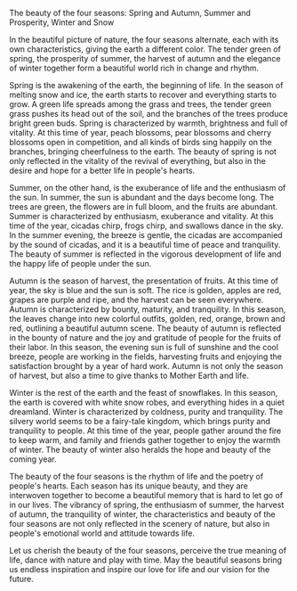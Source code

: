 The beauty of the four seasons: Spring and Autumn, Summer and Prosperity, Winter and Snow

In the beautiful picture of nature, the four seasons alternate, each with its own characteristics, giving the earth a different color. The tender green of spring, the prosperity of summer, the harvest of autumn and the elegance of winter together form a beautiful world rich in change and rhythm.

Spring is the awakening of the earth, the beginning of life. In the season of melting snow and ice, the earth starts to recover and everything starts to grow. A green life spreads among the grass and trees, the tender green grass pushes its head out of the soil, and the branches of the trees produce bright green buds. Spring is characterized by warmth, brightness and full of vitality. At this time of year, peach blossoms, pear blossoms and cherry blossoms open in competition, and all kinds of birds sing happily on the branches, bringing cheerfulness to the earth. The beauty of spring is not only reflected in the vitality of the revival of everything, but also in the desire and hope for a better life in people's hearts.

Summer, on the other hand, is the exuberance of life and the enthusiasm of the sun. In summer, the sun is abundant and the days become long. The trees are green, the flowers are in full bloom, and the fruits are abundant. Summer is characterized by enthusiasm, exuberance and vitality. At this time of the year, cicadas chirp, frogs chirp, and swallows dance in the sky. In the summer evening, the breeze is gentle, the cicadas are accompanied by the sound of cicadas, and it is a beautiful time of peace and tranquility. The beauty of summer is reflected in the vigorous development of life and the happy life of people under the sun.

Autumn is the season of harvest, the presentation of fruits. At this time of year, the sky is blue and the sun is soft. The rice is golden, apples are red, grapes are purple and ripe, and the harvest can be seen everywhere. Autumn is characterized by bounty, maturity, and tranquility. In this season, the leaves change into new colorful outfits, golden, red, orange, brown and red, outlining a beautiful autumn scene. The beauty of autumn is reflected in the bounty of nature and the joy and gratitude of people for the fruits of their labor. In this season, the evening sun is full of sunshine and the cool breeze, people are working in the fields, harvesting fruits and enjoying the satisfaction brought by a year of hard work. Autumn is not only the season of harvest, but also a time to give thanks to Mother Earth and life.

Winter is the rest of the earth and the feast of snowflakes. In this season, the earth is covered with white snow robes, and everything hides in a quiet dreamland. Winter is characterized by coldness, purity and tranquility. The silvery world seems to be a fairy-tale kingdom, which brings purity and tranquility to people. At this time of the year, people gather around the fire to keep warm, and family and friends gather together to enjoy the warmth of winter. The beauty of winter also heralds the hope and beauty of the coming year.

The beauty of the four seasons is the rhythm of life and the poetry of people's hearts. Each season has its unique beauty, and they are interwoven together to become a beautiful memory that is hard to let go of in our lives. The vibrancy of spring, the enthusiasm of summer, the harvest of autumn, the tranquility of winter, the characteristics and beauty of the four seasons are not only reflected in the scenery of nature, but also in people's emotional world and attitude towards life.

Let us cherish the beauty of the four seasons, perceive the true meaning of life, dance with nature and play with time. May the beautiful seasons bring us endless inspiration and inspire our love for life and our vision for the future.